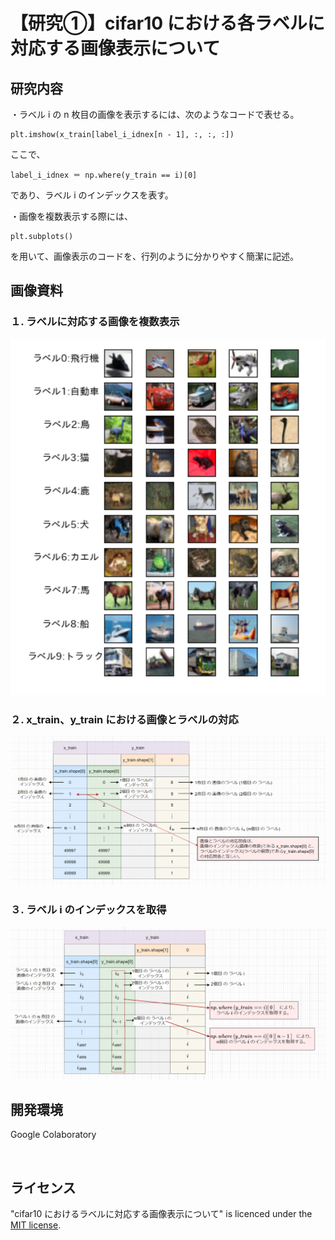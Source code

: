 # 【研究①】cifar10 における各ラベルに対応する画像表示について

## 研究内容
・ラベル i の n 枚目の画像を表示するには、次のようなコードで表せる。
```
plt.imshow(x_train[label_i_idnex[n - 1], :, :, :])
```

ここで、 
```
label_i_idnex ＝ np.where(y_train == i)[0]
```
であり、ラベル i のインデックスを表す。

・画像を複数表示する際には、
```
plt.subplots()
``` 
を用いて、画像表示のコードを、行列のように分かりやすく簡潔に記述。

## 画像資料
### １. ラベルに対応する画像を複数表示
<img src="images/cifar10_show.png" width="600" height="auto">

### ２. x_train、y_train における画像とラベルの対応
<img src="images/relation_img_label.png" width="auto" height="auto">

### ３. ラベル i のインデックスを取得
<img src="images/get_label_index.png" width="auto" height="auto">


## 開発環境
Google Colaboratory  
<p>&nbsp;</p>

## ライセンス
"cifar10 におけるラベルに対応する画像表示について" is licenced under the [MIT license](https://en.wikipedia.org/wiki/MIT_License).
